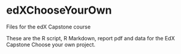 # edXChooseYourOwn
Files for the edX Capstone course

These are the R script, R Markdown, report pdf and data for the EdX Capstone Choose your own project.
